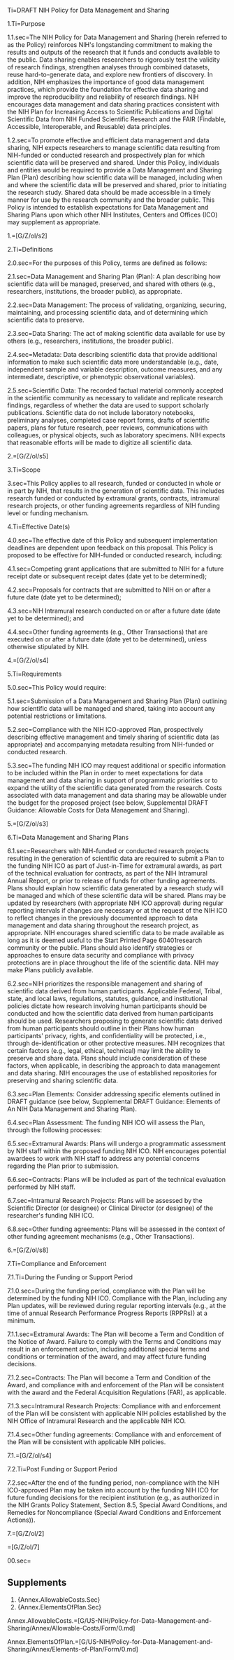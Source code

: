 Ti=DRAFT NIH Policy for Data Management and Sharing

1.Ti=Purpose

1.1.sec=The NIH Policy for Data Management and Sharing (herein referred to as the Policy) reinforces NIH's longstanding commitment to making the results and outputs of the research that it funds and conducts available to the public. Data sharing enables researchers to rigorously test the validity of research findings, strengthen analyses through combined datasets, reuse hard-to-generate data, and explore new frontiers of discovery. In addition, NIH emphasizes the importance of good data management practices, which provide the foundation for effective data sharing and improve the reproducibility and reliability of research findings. NIH encourages data management and data sharing practices consistent with the NIH Plan for Increasing Access to Scientific Publications and Digital Scientific Data from NIH Funded Scientific Research and the FAIR (Findable, Accessible, Interoperable, and Reusable) data principles.

1.2.sec=To promote effective and efficient data management and data sharing, NIH expects researchers to manage scientific data resulting from NIH-funded or conducted research and prospectively plan for which scientific data will be preserved and shared. Under this Policy, individuals and entities would be required to provide a Data Management and Sharing Plan (Plan) describing how scientific data will be managed, including when and where the scientific data will be preserved and shared, prior to initiating the research study. Shared data should be made accessible in a timely manner for use by the research community and the broader public. This Policy is intended to establish expectations for Data Management and Sharing Plans upon which other NIH Institutes, Centers and Offices (ICO) may supplement as appropriate.

1.=[G/Z/ol/s2]

2.Ti=Definitions

2.0.sec=For the purposes of this Policy, terms are defined as follows:

2.1.sec=Data Management and Sharing Plan (Plan): A plan describing how scientific data will be managed, preserved, and shared with others (e.g., researchers, institutions, the broader public), as appropriate.
 
2.2.sec=Data Management: The process of validating, organizing, securing, maintaining, and processing scientific data, and of determining which scientific data to preserve.

2.3.sec=Data Sharing: The act of making scientific data available for use by others (e.g., researchers, institutions, the broader public).

2.4.sec=Metadata: Data describing scientific data that provide additional information to make such scientific data more understandable (e.g., date, independent sample and variable description, outcome measures, and any intermediate, descriptive, or phenotypic observational variables).
 
2.5.sec=Scientific Data: The recorded factual material commonly accepted in the scientific community as necessary to validate and replicate research findings, regardless of whether the data are used to support scholarly publications. Scientific data do not include laboratory notebooks, preliminary analyses, completed case report forms, drafts of scientific papers, plans for future research, peer reviews, communications with colleagues, or physical objects, such as laboratory specimens. NIH expects that reasonable efforts will be made to digitize all scientific data.

2.=[G/Z/ol/s5]

3.Ti=Scope

3.sec=This Policy applies to all research, funded or conducted in whole or in part by NIH, that results in the generation of scientific data. This includes research funded or conducted by extramural grants, contracts, intramural research projects, or other funding agreements regardless of NIH funding level or funding mechanism.

4.Ti=Effective Date(s)

4.0.sec=The effective date of this Policy and subsequent implementation deadlines are dependent upon feedback on this proposal. This Policy is proposed to be effective for NIH-funded or conducted research, including:

4.1.sec=Competing grant applications that are submitted to NIH for a future receipt date or subsequent receipt dates (date yet to be determined);

4.2.sec=Proposals for contracts that are submitted to NIH on or after a future date (date yet to be determined);

4.3.sec=NIH Intramural research conducted on or after a future date (date yet to be determined); and

4.4.sec=Other funding agreements (e.g., Other Transactions) that are executed on or after a future date (date yet to be determined), unless otherwise stipulated by NIH.

4.=[G/Z/ol/s4]

5.Ti=Requirements

5.0.sec=This Policy would require:

5.1.sec=Submission of a Data Management and Sharing Plan (Plan) outlining how scientific data will be managed and shared, taking into account any potential restrictions or limitations.

5.2.sec=Compliance with the NIH ICO-approved Plan, prospectively describing effective management and timely sharing of scientific data (as appropriate) and accompanying metadata resulting from NIH-funded or conducted research.

5.3.sec=The funding NIH ICO may request additional or specific information to be included within the Plan in order to meet expectations for data management and data sharing in support of programmatic priorities or to expand the utility of the scientific data generated from the research. Costs associated with data management and data sharing may be allowable under the budget for the proposed project (see below, Supplemental DRAFT Guidance: Allowable Costs for Data Management and Sharing).

5.=[G/Z/ol/s3]

6.Ti=Data Management and Sharing Plans

6.1.sec=Researchers with NIH-funded or conducted research projects resulting in the generation of scientific data are required to submit a Plan to the funding NIH ICO as part of Just-in-Time for extramural awards, as part of the technical evaluation for contracts, as part of the NIH Intramural Annual Report, or prior to release of funds for other funding agreements. Plans should explain how scientific data generated by a research study will be managed and which of these scientific data will be shared. Plans may be updated by researchers (with appropriate NIH ICO approval) during regular reporting intervals if changes are necessary or at the request of the NIH ICO to reflect changes in the previously documented approach to data management and data sharing throughout the research project, as appropriate. NIH encourages shared scientific data to be made available as long as it is deemed useful to the Start Printed Page 60401research community or the public. Plans should also identify strategies or approaches to ensure data security and compliance with privacy protections are in place throughout the life of the scientific data. NIH may make Plans publicly available.

6.2.sec=NIH prioritizes the responsible management and sharing of scientific data derived from human participants. Applicable Federal, Tribal, state, and local laws, regulations, statutes, guidance, and institutional policies dictate how research involving human participants should be conducted and how the scientific data derived from human participants should be used. Researchers proposing to generate scientific data derived from human participants should outline in their Plans how human participants' privacy, rights, and confidentiality will be protected, i.e., through de-identification or other protective measures. NIH recognizes that certain factors (e.g., legal, ethical, technical) may limit the ability to preserve and share data. Plans should include consideration of these factors, when applicable, in describing the approach to data management and data sharing. NIH encourages the use of established repositories for preserving and sharing scientific data.

6.3.sec=Plan Elements: Consider addressing specific elements outlined in DRAFT guidance (see below, Supplemental DRAFT Guidance: Elements of An NIH Data Management and Sharing Plan).

6.4.sec=Plan Assessment: The funding NIH ICO will assess the Plan, through the following processes:

6.5.sec=Extramural Awards: Plans will undergo a programmatic assessment by NIH staff within the proposed funding NIH ICO. NIH encourages potential awardees to work with NIH staff to address any potential concerns regarding the Plan prior to submission.
 
6.6.sec=Contracts: Plans will be included as part of the technical evaluation performed by NIH staff.
 
6.7.sec=Intramural Research Projects: Plans will be assessed by the Scientific Director (or designee) or Clinical Director (or designee) of the researcher's funding NIH ICO.

6.8.sec=Other funding agreements: Plans will be assessed in the context of other funding agreement mechanisms (e.g., Other Transactions).

6.=[G/Z/ol/s8]

7.Ti=Compliance and Enforcement

7.1.Ti=During the Funding or Support Period

7.1.0.sec=During the funding period, compliance with the Plan will be determined by the funding NIH ICO. Compliance with the Plan, including any Plan updates, will be reviewed during regular reporting intervals (e.g., at the time of annual Research Performance Progress Reports (RPPRs)) at a minimum.

7.1.1.sec=Extramural Awards: The Plan will become a Term and Condition of the Notice of Award. Failure to comply with the Terms and Conditions may result in an enforcement action, including additional special terms and conditions or termination of the award, and may affect future funding decisions.

7.1.2.sec=Contracts: The Plan will become a Term and Condition of the Award, and compliance with and enforcement of the Plan will be consistent with the award and the Federal Acquisition Regulations (FAR), as applicable.
 
7.1.3.sec=Intramural Research Projects: Compliance with and enforcement of the Plan will be consistent with applicable NIH policies established by the NIH Office of Intramural Research and the applicable NIH ICO.

7.1.4.sec=Other funding agreements: Compliance with and enforcement of the Plan will be consistent with applicable NIH policies.

7.1.=[G/Z/ol/s4]

7.2.Ti=Post Funding or Support Period

7.2.sec=After the end of the funding period, non-compliance with the NIH ICO-approved Plan may be taken into account by the funding NIH ICO for future funding decisions for the recipient institution (e.g., as authorized in the NIH Grants Policy Statement, Section 8.5, Special Award Conditions, and Remedies for Noncompliance (Special Award Conditions and Enforcement Actions)).

7.=[G/Z/ol/2]

=[G/Z/ol/7]  

00.sec=<h2>Supplements</h2><ol><li>{Annex.AllowableCosts.Sec}<li>{Annex.ElementsOfPlan.Sec}</ol>

Annex.AllowableCosts.=[G/US-NIH/Policy-for-Data-Management-and-Sharing/Annex/Allowable-Costs/Form/0.md]

Annex.ElementsOfPlan.=[G/US-NIH/Policy-for-Data-Management-and-Sharing/Annex/Elements-of-Plan/Form/0.md]